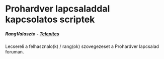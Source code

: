 # Prohardver lapcsaladdal kapcsolatos scriptek

##### RangValaszto - [Telepites](https://raw.githubusercontent.com/fazekmar/browser-userscripts/master/prohardver/rangvalaszto.user.js)
Lecsereli a felhasznalo(k) / rang(ok) szovegezeset a Prohardver lapcsalad foruman.
